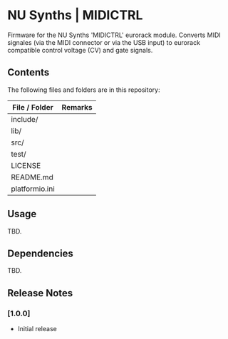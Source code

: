 # NU Synths | MIDICTRL 

Firmware for the NU Synths 'MIDICTRL' eurorack module. Converts MIDI signales (via the MIDI connector or via the USB input) to eurorack compatible control voltage (CV) and gate signals.

## Contents

The following files and folders are in this repository:

|File / Folder       |Remarks
|--------------------|---------
|include/            |
|lib/                |
|src/                |
|test/               |
|LICENSE             |
|README.md           |
|platformio.ini      |

## Usage

TBD.

## Dependencies

TBD.

## Release Notes

### [1.0.0]

* Initial release